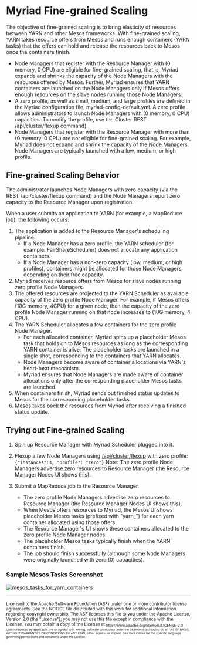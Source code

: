 # Myriad Fine-grained Scaling

The objective of fine-grained scaling is to bring elasticity of resources between YARN and other Mesos frameworks. With fine-grained scaling, YARN takes resource offers from Mesos and runs enough containers (YARN tasks) that the offers can hold and release the resources back to Mesos once the containers finish.

* Node Managers that register with the Resource Manager with (0 memory, 0 CPU) are eligible for fine-grained scaling, that is, Myriad expands and shrinks the capacity of the Node Managers with the resources offered by Mesos. Further, Myriad ensures that YARN containers are launched on the Node Managers only if Mesos offers enough resources on the slave nodes running those Node Managers.
* A zero profile, as well as small, medium, and large profiles are defined in the Myriad configuration file, myriad-config-default.yml. A zero profile allows administrators to launch Node Managers with (0 memory, 0 CPU) capacities. To modify the profile, use the Cluster REST /api/cluster/flexup command).
* Node Managers that register with the Resource Manager with more than (0 memory, 0 CPU) are not eligible for fine-grained scaling. For example, Myriad does not expand and shrink the capacity of the Node Managers. Node Managers are typically launched with a low, medium, or high profile.

## Fine-grained Scaling Behavior

The administrator launches Node Managers with zero capacity (via the REST /api/cluster/flexup command) and the Node Managers report zero capacity to the Resource Manager upon registration.

When a user submits an application to YARN (for example, a MapReduce job), the following occurs:

1. The application is added to the Resource Manager's scheduling pipeline.
	* If a Node Manager has a zero profile, the YARN scheduler (for example. FairShareScheduler) does not allocate any application containers.
	* If a Node Manager has a non-zero capacity (low, medium, or high profiles), containers might be allocated for those Node Managers depending on their free capacity.
2. Myriad receives resource offers from Mesos for slave nodes running zero profile Node Managers.
3. The offered resources are projected to the YARN Scheduler as available capacity of the zero profile Node Manager. For example, if Mesos offers (10G memory, 4CPU) for a given node, then the capacity of the zero profile Node Manager running on that node increases to (10G memory, 4 CPU).
4. The YARN Scheduler allocates a few containers for the zero profile Node Manager.
	* For each allocated container, Myriad spins up a placeholder Mesos task that holds on to Mesos resources as long as the corresponding YARN container is alive. The placeholder tasks are launched in a single shot, corresponding to the containers that YARN allocates.
	* Node Managers become aware of container allocations via YARN's heart-beat mechanism.
	* Myriad ensures that Node Managers are made aware of container allocations only after the corresponding placeholder Mesos tasks are launched.
6. When containers finish, Myriad sends out finished status updates to Mesos for the corresponding placeholder tasks.
7. Mesos takes back the resources from Myriad after receiving a finished status update.

## Trying out Fine-grained Scaling

1. Spin up Resource Manager with Myriad Scheduler plugged into it.
2. Flexup a few Node Managers using [/api/cluster/flexup](API.md) with zero profile: `{"instances":3, "profile": "zero"}`
Note: The zero profile Node Managers advertise zero resources to Resource Manager (the Resource Manager Nodes UI shows this).

3. Submit a MapReduce job to the Resource Manager.
	* The zero profile Node Managers advertise zero resources to Resource Manager (the Resource Manager Nodes UI shows this).
	* When Mesos offers resources to Myriad, the Mesos UI shows placeholder Mesos tasks (prefixed with "yarn_") for each yarn container allocated using those offers.
	* The Resource Manager's UI shows these containers allocated to the zero profile Node Manager nodes.
	* The placeholder Mesos tasks typically finish when the YARN containers finish.
	* The job should finish successfully (although some Node Managers were originally launched with zero (0) capacities).


### Sample Mesos Tasks Screenshot

![mesos_tasks_for_yarn_containers](https://cloud.githubusercontent.com/assets/3505177/7049736/d7995bf8-ddd0-11e4-850d-c59bca1fd1bf.png)

---
<sub>
Licensed to the Apache Software Foundation (ASF) under one
or more contributor license agreements.  See the NOTICE file
distributed with this work for additional information
regarding copyright ownership.  The ASF licenses this file
to you under the Apache License, Version 2.0 (the
"License"); you may not use this file except in compliance
with the License.  You may obtain a copy of the License at

<sub>
  http://www.apache.org/licenses/LICENSE-2.0

<sub>
Unless required by applicable law or agreed to in writing,
software distributed under the License is distributed on an
"AS IS" BASIS, WITHOUT WARRANTIES OR CONDITIONS OF ANY
KIND, either express or implied.  See the License for the
specific language governing permissions and limitations
under the License.
